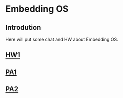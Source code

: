 # Embedding OS

## Introdution

Here will put some chat and HW about Embedding OS.

## [HW1](/RTOS_M11107309_HW1/)

## [PA1](/RTOS_M11107309_PA1/)

## [PA2](/RTOS_M11107309_PA2/)